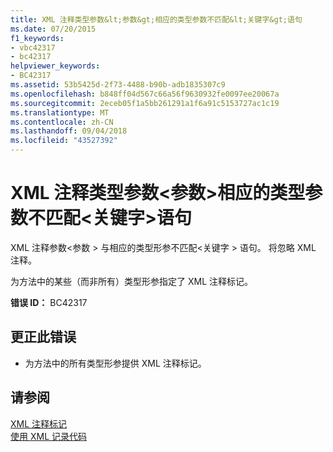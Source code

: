 ```yaml
---
title: XML 注释类型参数&lt;参数&gt;相应的类型参数不匹配&lt;关键字&gt;语句
ms.date: 07/20/2015
f1_keywords:
- vbc42317
- bc42317
helpviewer_keywords:
- BC42317
ms.assetid: 53b5425d-2f73-4488-b90b-adb1835307c9
ms.openlocfilehash: b848ff04d567c66a56f9630932fe0097ee20067a
ms.sourcegitcommit: 2eceb05f1a5bb261291a1f6a91c5153727ac1c19
ms.translationtype: MT
ms.contentlocale: zh-CN
ms.lasthandoff: 09/04/2018
ms.locfileid: "43527392"
---
```

# <a name="xml-comment-type-parameter-ltparametergt-does-not-match-a-type-parameter-on-the-corresponding-ltkeywordgt-statement"></a>XML 注释类型参数&lt;参数&gt;相应的类型参数不匹配&lt;关键字&gt;语句
XML 注释参数\<参数 > 与相应的类型形参不匹配\<关键字 > 语句。 将忽略 XML 注释。  
  
 为方法中的某些（而非所有）类型形参指定了 XML 注释标记。  
  
 **错误 ID：** BC42317  
  
## <a name="to-correct-this-error"></a>更正此错误  
  
-   为方法中的所有类型形参提供 XML 注释标记。  
  
## <a name="see-also"></a>请参阅  
 [XML 注释标记](../../visual-basic/language-reference/xmldoc/index.md)  
 [使用 XML 记录代码](../../visual-basic/programming-guide/program-structure/documenting-your-code-with-xml.md)
